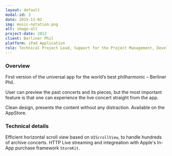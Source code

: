 ```yaml
---
layout: default
modal-id: 3
date: 2015-11-02
img: music-notation.png
alt: image-alt
project-date: 2012
client: Berliner Phil
platform: iPad Application
role: Technical Project Lead, Support for the Project Management, Developer at Nefonie GmbH
---
```

### Overview

First version of the universal app for the world’s best philharmonic – Berliner Phil. 

User can preview the past concerts and its pieces, but the most important feature is that one can experience the live concert straight from the app. 

Clean design, presents the content without any distraction. Available on the AppStore.

### Technical details

Efficient horizontal scroll view based on `UIScrollView`, to handle hundreds of archive concerts. HTTP Live streaming and integreation with Apple's In-App purchase framework `StoreKit`.
